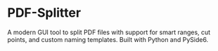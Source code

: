 # PDF-Splitter
A modern GUI tool to split PDF files with support for smart ranges, cut points, and custom naming templates. Built with Python and PySide6.
